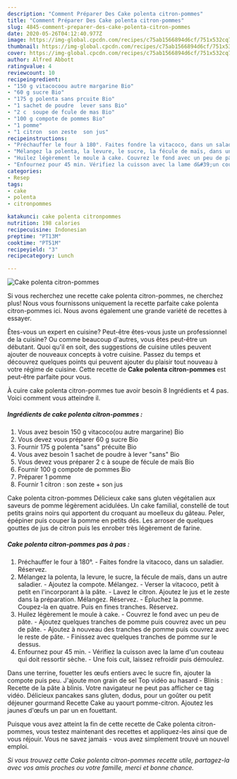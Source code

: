```yaml
---
description: "Comment Préparer Des Cake polenta citron-pommes"
title: "Comment Préparer Des Cake polenta citron-pommes"
slug: 4845-comment-preparer-des-cake-polenta-citron-pommes
date: 2020-05-26T04:12:40.977Z
image: https://img-global.cpcdn.com/recipes/c75ab1566894d6cf/751x532cq70/cake-polenta-citron-pommes-photo-principale-de-la-recette.jpg
thumbnail: https://img-global.cpcdn.com/recipes/c75ab1566894d6cf/751x532cq70/cake-polenta-citron-pommes-photo-principale-de-la-recette.jpg
cover: https://img-global.cpcdn.com/recipes/c75ab1566894d6cf/751x532cq70/cake-polenta-citron-pommes-photo-principale-de-la-recette.jpg
author: Alfred Abbott
ratingvalue: 4
reviewcount: 10
recipeingredient:
- "150 g vitacocoou autre margarine Bio"
- "60 g sucre Bio"
- "175 g polenta sans prcuite Bio"
- "1 sachet de poudre  lever sans Bio"
- "2 c  soupe de fcule de mas Bio"
- "100 g compote de pommes Bio"
- "1 pomme"
- "1 citron  son zeste  son jus"
recipeinstructions:
- "Préchauffer le four à 180°. Faites fondre la vitacoco, dans un saladier. Réservez."
- "Mélangez la polenta, la levure, le sucre, la fécule de maïs, dans un autre saladier. Ajoutez la compote. Mélangez. Verser la vitacoco, petit à petit en l&#39;incorporant à la pâte. Lavez le citron. Ajoutez le jus et le zeste dans la préparation. Mélangez. Réservez. Épluchez la pomme. Coupez-la en quatre. Puis en fines tranches. Réservez."
- "Huilez légèrement le moule à cake. Couvrez le fond avec un peu de pâte.  Ajoutez quelques tranches de pomme puis couvrez avec un peu de pâte. Ajoutez à nouveau des tranches de pomme puis couvrez avec le reste de pâte. Finissez avec quelques tranches de pomme sur le dessus."
- "Enfournez pour 45 min. Vérifiez la cuisson avec la lame d&#39;un couteau qui doit ressortir sèche. Une fois cuit, laissez refroidir puis démoulez."
categories:
- Resep
tags:
- cake
- polenta
- citronpommes

katakunci: cake polenta citronpommes 
nutrition: 198 calories
recipecuisine: Indonesian
preptime: "PT13M"
cooktime: "PT51M"
recipeyield: "3"
recipecategory: Lunch

---
```



![Cake polenta citron-pommes](https://img-global.cpcdn.com/recipes/c75ab1566894d6cf/751x532cq70/cake-polenta-citron-pommes-photo-principale-de-la-recette.jpg)

Si vous recherchez une recette cake polenta citron-pommes, ne cherchez plus! Nous vous fournissons uniquement la recette parfaite cake polenta citron-pommes ici. Nous avons également une grande variété de recettes à essayer.

Êtes-vous un expert en cuisine? Peut-être êtes-vous juste un professionnel de la cuisine? Ou comme beaucoup d'autres, vous êtes peut-être un débutant. Quoi qu'il en soit, des suggestions de cuisine utiles peuvent ajouter de nouveaux concepts à votre cuisine. Passez du temps et découvrez quelques points qui peuvent ajouter du plaisir tout nouveau à votre régime de cuisine. Cette recette de <strong> Cake polenta citron-pommes </strong> est peut-être parfaite pour vous.

<!--inarticleads1-->

À cuire cake polenta citron-pommes tue avoir besoin 8 Ingrédients et 4 pas. Voici comment vous atteindre il.

##### Ingrédients de cake polenta citron-pommes :

1. Vous avez besoin 150 g vitacoco(ou autre margarine) Bio
1. Vous devez vous préparer 60 g sucre Bio
1. Fournir 175 g polenta &#34;sans&#34; précuite Bio
1. Vous avez besoin 1 sachet de poudre à lever &#34;sans&#34; Bio
1. Vous devez vous préparer 2 c à soupe de fécule de maïs Bio
1. Fournir 100 g compote de pommes Bio
1. Préparer 1 pomme
1. Fournir 1 citron : son zeste + son jus


Cake polenta citron-pommes Délicieux cake sans gluten végétalien aux saveurs de pomme légèrement acidulées. Un cake familial, constellé de tout petits grains noirs qui apportent du croquant au moelleux du gâteau. Peler, épépiner puis couper la pomme en petits dés. Les arroser de quelques gouttes de jus de citron puis les enrober très légèrement de farine. 

<!--inarticleads2-->

##### Cake polenta citron-pommes pas à pas :

1. Préchauffer le four à 180°. - Faites fondre la vitacoco, dans un saladier. Réservez.
1. Mélangez la polenta, la levure, le sucre, la fécule de maïs, dans un autre saladier. - Ajoutez la compote. Mélangez. - Verser la vitacoco, petit à petit en l&#39;incorporant à la pâte. - Lavez le citron. Ajoutez le jus et le zeste dans la préparation. Mélangez. Réservez. - Épluchez la pomme. Coupez-la en quatre. Puis en fines tranches. Réservez.
1. Huilez légèrement le moule à cake. - Couvrez le fond avec un peu de pâte.  - Ajoutez quelques tranches de pomme puis couvrez avec un peu de pâte. - Ajoutez à nouveau des tranches de pomme puis couvrez avec le reste de pâte. - Finissez avec quelques tranches de pomme sur le dessus.
1. Enfournez pour 45 min. - Vérifiez la cuisson avec la lame d&#39;un couteau qui doit ressortir sèche. - Une fois cuit, laissez refroidir puis démoulez.


Dans une terrine, fouetter les œufs entiers avec le sucre fin, ajouter la compote puis peu. J&#39;ajoute mon grain de sel Top vidéo au hasard - Blinis : Recette de la pâte à blinis. Votre navigateur ne peut pas afficher ce tag vidéo. Délicieux pancakes sans gluten, dodus, pour un goûter ou petit déjeuner gourmand Recette Cake au yaourt pomme-citron. Ajoutez les jaunes d&#39;œufs un par un en fouettant. 

<!--inarticleads1-->

<p>
Puisque vous avez atteint la fin de cette recette de Cake polenta citron-pommes, vous testez maintenant des recettes et appliquez-les ainsi que de vous réjouir. Vous ne savez jamais - vous avez simplement trouvé un nouvel emploi.
</p>

<p>
<i>Si vous trouvez cette Cake polenta citron-pommes recette utile, partagez-la avec vos amis proches ou votre famille, merci et bonne chance.</i>
</p>
